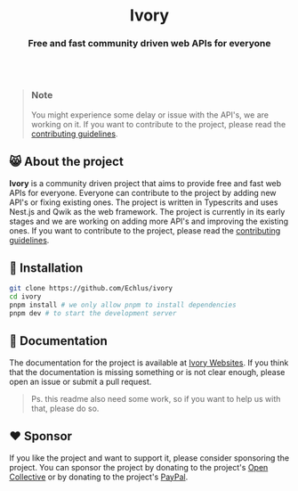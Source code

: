 <h1 align="center" style="text-align:center"><b>Ivory</b></h1>
<h3 align="center"><b>Free and fast community driven web APIs for everyone</b></h3>
<br>
<br>

> ### Note
> You might experience some delay or issue with the API's, we are working on it. If you want to contribute to the project, please read the [contributing guidelines](https://github.com/Echlus/ivory/blob/main/CONTRIBUTING.md).

## 😸 About the project
**Ivory** is a community driven project that aims to provide free and fast web APIs for everyone. Everyone can contribute to the project by adding new API's or fixing existing ones. The project is written in Typescrits and uses Nest.js and Qwik as the web framework. The project is currently in its early stages and we are working on adding more API's and improving the existing ones. If you want to contribute to the project, please read the [contributing guidelines](https://github.com/Echlus/ivory/blob/main/CONTRIBUTING.md).
  
## 🧩 Installation

```bash
git clone https://github.com/Echlus/ivory
cd ivory
pnpm install # we only allow pnpm to install dependencies
pnpm dev # to start the development server
```

## 📖 Documentation
The documentation for the project is available at [Ivory Websites](https://ivory.ech.us). If you think that the documentation is missing something or is not clear enough, please open an issue or submit a pull request.
> Ps. this readme also need some work, so if you want to help us with that, please do so.

## ❤️ Sponsor
If you like the project and want to support it, please consider sponsoring the project. You can sponsor the project by donating to the project's [Open Collective](https://opencollective.com/ivory) or by donating to the project's [PayPal](https://paypal.me/echlus).